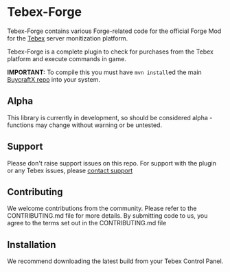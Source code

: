 # Tebex-Forge

Tebex-Forge contains various Forge-related code for the official Forge Mod for the [Tebex](https://www.tebex.io) server 
monitization platform.

Tebex-Forge is a complete plugin to check for purchases from the Tebex platform and execute commands in game.

**IMPORTANT:** To compile this you must have `mvn install`ed the main [BuycraftX repo](https://github.com/BuycraftPlugin/BuycraftX)
into your system.

## Alpha

This library is currently in development, so should be considered alpha - functions may change without warning or be untested.

## Support

Please don't raise support issues on this repo. For support with the plugin or any Tebex issues, please [contact support](http://help.buycraft.net)

## Contributing

We welcome contributions from the community. Please refer to the CONTRIBUTING.md file for more details. By submitting code
to us, you agree to the terms set out in the CONTRIBUTING.md file

## Installation
We recommend downloading the latest build from your Tebex Control Panel.
